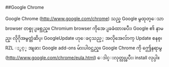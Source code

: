 ##Google Chrome

Google Chrome (http://www.google.com/chrome) သည္ Google မွထုတ္ေသာ browser တစ္ခုျဖစ္သည္။ Chromium browser ကိုအေျခခံထားၿပီး၊ Google ၏ နာမည္၊ လိုဂိုအမွတ္တံဆိပ္၊ GoogleUpdate ဟုေခၚသည့္ အလိုအေလ်ာက္ Update စနစ္၊RZL ႏွင့္ အျခား Google add-ons မ်ားပါ၀င္သည္။ Google Chrome ကို ဤေနရာမွ (http://www.google.com/chrome/eula.html) ေဒါင္းလုတ္လုပ္ၿပီး၊ install လုပ္ပါ။

